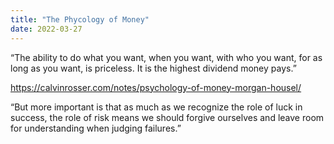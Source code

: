 ```yaml
---
title: "The Phycology of Money"
date: 2022-03-27
---
```


“The ability to do what you want, when you want, with who you want, for as long as you want, is priceless. It is the highest dividend money pays.”

<a href="https://calvinrosser.com/notes/psychology-of-money-morgan-housel/">https://calvinrosser.com/notes/psychology-of-money-morgan-housel/</a>

“But more important is that as much as we recognize the role of luck in success, the role of risk means we should forgive ourselves and leave room for understanding when judging failures.”
